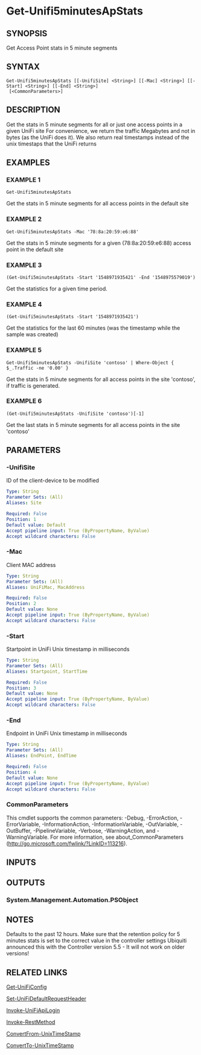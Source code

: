 ﻿---
external help file: UniFiTooling-help.xml
HelpVersion: 1.0.8
Locale: en-US
Module Guid: 7fff91a0-02eb-4df2-84d5-c7d3cd7f7a5d
Module Name: UniFiTooling
online version: https://github.com/Enatec/UniFiTooling/raw/master/docs/Get-Unifi5minutesApStats.md
schema: 2.0.0
---

# Get-Unifi5minutesApStats

## SYNOPSIS
Get Access Point stats in 5 minute segments

## SYNTAX

```
Get-Unifi5minutesApStats [[-UnifiSite] <String>] [[-Mac] <String>] [[-Start] <String>] [[-End] <String>]
 [<CommonParameters>]
```

## DESCRIPTION
Get the stats in 5 minute segments for all or just one access points in a given UniFi site
For convenience, we return the traffic Megabytes and not in bytes (as the UniFi does it).
We also return real timestamps instead of the unix timestaps that the UniFi returns

## EXAMPLES

### EXAMPLE 1
```
Get-Unifi5minutesApStats
```

Get the stats in 5 minute segments for all access points in the default site

### EXAMPLE 2
```
Get-Unifi5minutesApStats -Mac '78:8a:20:59:e6:88'
```

Get the stats in 5 minute segments for a given (78:8a:20:59:e6:88) access point in the default site

### EXAMPLE 3
```
(Get-Unifi5minutesApStats -Start '1548971935421' -End '1548975579019')
```

Get the statistics for a given time period.

### EXAMPLE 4
```
(Get-Unifi5minutesApStats -Start '1548971935421')
```

Get the statistics for the last 60 minutes (was the timestamp while the sample was created)

### EXAMPLE 5
```
Get-Unifi5minutesApStats -UnifiSite 'contoso' | Where-Object { $_.Traffic -ne '0.00' }
```

Get the stats in 5 minute segments for all access points in the site 'contoso', if traffic is generated.

### EXAMPLE 6
```
(Get-Unifi5minutesApStats -UnifiSite 'contoso')[-1]
```

Get the last stats in 5 minute segments for all access points in the site 'contoso'

## PARAMETERS

### -UnifiSite
ID of the client-device to be modified

```yaml
Type: String
Parameter Sets: (All)
Aliases: Site

Required: False
Position: 1
Default value: Default
Accept pipeline input: True (ByPropertyName, ByValue)
Accept wildcard characters: False
```

### -Mac
Client MAC address

```yaml
Type: String
Parameter Sets: (All)
Aliases: UniFiMac, MacAddress

Required: False
Position: 2
Default value: None
Accept pipeline input: True (ByPropertyName, ByValue)
Accept wildcard characters: False
```

### -Start
Startpoint in UniFi Unix timestamp in milliseconds

```yaml
Type: String
Parameter Sets: (All)
Aliases: Startpoint, StartTime

Required: False
Position: 3
Default value: None
Accept pipeline input: True (ByPropertyName, ByValue)
Accept wildcard characters: False
```

### -End
Endpoint in UniFi Unix timestamp in milliseconds

```yaml
Type: String
Parameter Sets: (All)
Aliases: EndPoint, EndTime

Required: False
Position: 4
Default value: None
Accept pipeline input: True (ByPropertyName, ByValue)
Accept wildcard characters: False
```

### CommonParameters
This cmdlet supports the common parameters: -Debug, -ErrorAction, -ErrorVariable, -InformationAction, -InformationVariable, -OutVariable, -OutBuffer, -PipelineVariable, -Verbose, -WarningAction, and -WarningVariable.
For more information, see about_CommonParameters (http://go.microsoft.com/fwlink/?LinkID=113216).

## INPUTS

## OUTPUTS

### System.Management.Automation.PSObject
## NOTES
Defaults to the past 12 hours.
Make sure that the retention policy for 5 minutes stats is set to the correct value in the controller settings
Ubiquiti announced this with the Controller version 5.5 - It will not work on older versions!

## RELATED LINKS

[Get-UniFiConfig]()

[Set-UniFiDefaultRequestHeader]()

[Invoke-UniFiApiLogin]()

[Invoke-RestMethod]()

[ConvertFrom-UnixTimeStamp]()

[ConvertTo-UnixTimeStamp]()

